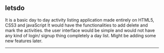 letsdo
----------------------------


It is a basic day to day activity listing application made entirely on HTML5, CSS3 and javaScript
It would have the functionalities to add delete and mark the activities.
the user interface would be simple and would not have any kind of login/ signup thing
completely a day list. Might be adding some new features later.

-----------------------------